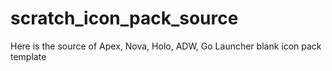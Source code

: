 scratch_icon_pack_source
========================

Here is the source of Apex, Nova, Holo, ADW, Go Launcher blank icon pack template
